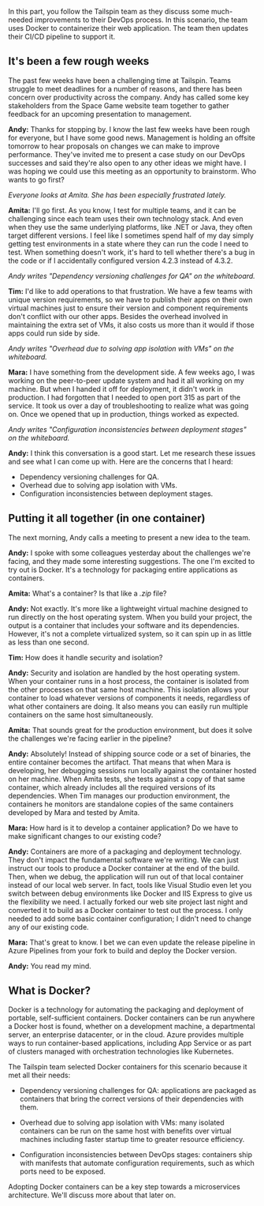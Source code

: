 In this part, you follow the Tailspin team as they discuss some much-needed improvements to their DevOps process. In this scenario, the team uses Docker to containerize their web application. The team then updates their CI/CD pipeline to support it.

## It's been a few rough weeks

The past few weeks have been a challenging time at Tailspin. Teams struggle to meet deadlines for a number of reasons, and there has been concern over productivity across the company. Andy has called some key stakeholders from the Space Game website team together to gather feedback for an upcoming presentation to management.

**Andy:** Thanks for stopping by. I know the last few weeks have been rough for everyone, but I have some good news. Management is holding an offsite tomorrow to hear proposals on changes we can make to improve performance. They've invited me to present a case study on our DevOps successes and said they're also open to any other ideas we might have. I was hoping we could use this meeting as an opportunity to brainstorm. Who wants to go first?

*Everyone looks at Amita. She has been especially frustrated lately.*

**Amita:** I'll go first. As you know, I test for multiple teams, and it can be challenging since each team uses their own technology stack. And even when they use the same underlying platforms, like .NET or Java, they often target different versions. I feel like I sometimes spend half of my day simply getting test environments in a state where they can run the code I need to test. When something doesn't work, it's hard to tell whether there's a bug in the code or if I accidentally configured version 4.2.3 instead of 4.3.2.

*Andy writes "Dependency versioning challenges for QA" on the whiteboard.*

**Tim:** I'd like to add operations to that frustration. We have a few teams with unique version requirements, so we have to publish their apps on their own virtual machines just to ensure their version and component requirements don't conflict with our other apps. Besides the overhead involved in maintaining the extra set of VMs, it also costs us more than it would if those apps could run side by side.

*Andy writes "Overhead due to solving app isolation with VMs" on the whiteboard.*

**Mara:** I have something from the development side. A few weeks ago, I was working on the peer-to-peer update system and had it all working on my machine. But when I handed it off for deployment, it didn't work in production. I had forgotten that I needed to open port 315 as part of the service. It took us over a day of troubleshooting to realize what was going on. Once we opened that up in production, things worked as expected.

*Andy writes "Configuration inconsistencies between deployment stages" on the whiteboard.*

**Andy:** I think this conversation is a good start. Let me research these issues and see what I can come up with. Here are the concerns that I heard:

- Dependency versioning challenges for QA.
- Overhead due to solving app isolation with VMs.
- Configuration inconsistencies between deployment stages.

## Putting it all together (in one container)

The next morning, Andy calls a meeting to present a new idea to the team.

**Andy:** I spoke with some colleagues yesterday about the challenges we're facing, and they made some interesting suggestions. The one I'm excited to try out is Docker. It's a technology for packaging entire applications as containers.

**Amita:** What's a container? Is that like a *.zip* file?

**Andy:** Not exactly. It's more like a lightweight virtual machine designed to run directly on the host operating system. When you build your project, the output is a container that includes your software and its dependencies. However, it's not a complete virtualized system, so it can spin up in as little as less than one second.

**Tim:** How does it handle security and isolation?

**Andy:** Security and isolation are handled by the host operating system. When your container runs in a host process, the container is isolated from the other processes on that same host machine. This isolation allows your container to load whatever versions of components it needs, regardless of what other containers are doing. It also means you can easily run multiple containers on the same host simultaneously.

**Amita:** That sounds great for the production environment, but does it solve the challenges we're facing earlier in the pipeline?

**Andy:** Absolutely! Instead of shipping source code or a set of binaries, the entire container becomes the artifact. That means that when Mara is developing, her debugging sessions run locally against the container hosted on her machine. When Amita tests, she tests against a copy of that same container, which already includes all the required versions of its dependencies. When Tim manages our production environment, the containers he monitors are standalone copies of the same containers developed by Mara and tested by Amita.

**Mara:** How hard is it to develop a container application? Do we have to make significant changes to our existing code?

**Andy:** Containers are more of a packaging and deployment technology. They don't impact the fundamental software we're writing. We can just instruct our tools to produce a Docker container at the end of the build. Then, when we debug, the application will run out of that local container instead of our local web server. In fact, tools like Visual Studio even let you switch between debug environments like Docker and IIS Express to give us the flexibility we need. I actually forked our web site project last night and converted it to build as a Docker container to test out the process. I only needed to add some basic container configuration; I didn't need to change any of our existing code.

**Mara:** That's great to know. I bet we can even update the release pipeline in Azure Pipelines from your fork to build and deploy the Docker version.

**Andy:** You read my mind.

## What is Docker?

Docker is a technology for automating the packaging and deployment of portable, self-sufficient containers. Docker containers can be run anywhere a Docker host is found, whether on a development machine, a departmental server, an enterprise datacenter, or in the cloud. Azure provides multiple ways to run container-based applications, including App Service or as part of clusters managed with orchestration technologies like Kubernetes.

The Tailspin team selected Docker containers for this scenario because it met all their needs:

- Dependency versioning challenges for QA: applications are packaged as containers that bring the correct versions of their dependencies with them.

- Overhead due to solving app isolation with VMs: many isolated containers can be run on the same host with benefits over virtual machines including faster startup time to greater resource efficiency.

- Configuration inconsistencies between DevOps stages: containers ship with manifests that automate configuration requirements, such as which ports need to be exposed.

Adopting Docker containers can be a key step towards a microservices architecture. We'll discuss more about that later on.
